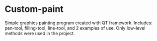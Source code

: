 # Custom-paint
Simple graphics painting program created with QT framework. 
Includes: pen-tool, filling-tool, line-tool, and 2 examples of use.
Only low-level methods were used in the project.
